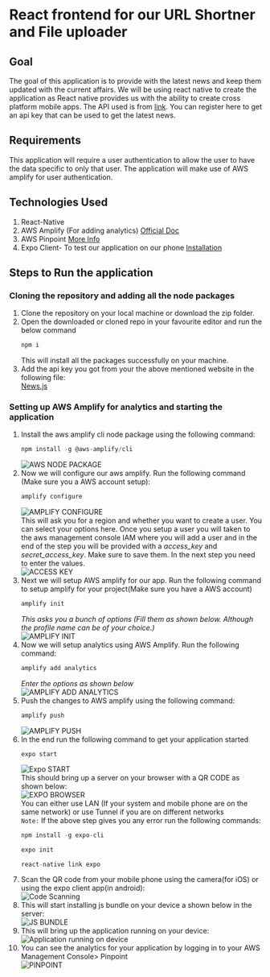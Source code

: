 # React frontend for our URL Shortner and File uploader

## Goal
<p>The goal of this application is to provide with the latest news and keep them updated with the current affairs. We will be using react native to create the application as React native provides us with the ability to create cross platform mobile apps. The API used is from <a href="https://newsapi.org/">link</a>. You can register here to get an api key that can be used to get the latest news.</p>

## Requirements

<p>This application will require a user authentication to allow the user to have the data specific to only that user. The application will make use of AWS amplify for user authentication.</p>

## Technologies Used

<ol>
<li>React-Native</li>
<li>AWS Amplify (For adding analytics) <a href="https://docs.amplify.aws/lib/analytics/getting-started/q/platform/js">Official Doc</a></li>
<li>AWS Pinpoint <a href="https://aws.amazon.com/pinpoint/">More Info</a></li>
<li>Expo Client- To test our application on our phone <a href="https://docs.expo.io/versions/v34.0.0/introduction/installation/">Installation</a></li>
</ol>


## Steps to Run the application

### Cloning the repository and adding all the node packages
1. Clone the repository on your local machine or download the zip folder.
2. Open the downloaded or cloned repo in your favourite editor and run the below command
    ```js
    npm i
    ```
    This will install all the packages successfully on your machine.
3. Add the api key you got from your the above mentioned website in the following file:<br>
    <a href="https://github.com/rahulh25/NewsMobileAppReactNative/blob/master/src/components/News.js">News.js</a>

### Setting up AWS Amplify for analytics and starting the application
1. Install the aws amplify cli node package using the following command:
    ```js
    npm install -g @aws-amplify/cli
    ```
    ![AWS NODE PACKAGE](https://github.com/rahulh25/screenshots/blob/master/frontend/aws_amplify_package.png)<br>
2. Now we will configure our aws amplify. Run the following command (Make sure you a AWS account setup):
    ```js
    amplify configure
    ```
    ![AMPLIFY CONFIGURE](https://github.com/rahulh25/screenshots/blob/master/frontend/aws_amplify_setup.png)<br>
    This will ask you for a region and whether you want to create a user. You can select your options here. Once you setup a user you will taken to the aws management console IAM where you will add a user and in the end of the step you will be provided with a <i>access_key</i> and <i>secret_access_key</i>. Make sure to save them. In the next step you need to enter the values.<br>
    ![ACCESS KEY](https://github.com/rahulh25/screenshots/blob/master/frontend/access_key.png)<br>
3. Next we will setup AWS amplify for our app. Run the following command to setup amplify for your project(Make sure you have a AWS account)
    ```js
    amplify init
    ```
    <i>This asks you a bunch of options (Fill them as shown below. Although the profile name can be of your choice.)</i><br>
    ![AMPLIFY INIT](https://github.com/rahulh25/screenshots/blob/master/frontend/amplify_init.png)<br>  
4. Now we will setup analytics using AWS Amplify. Run the following command:
    ```js
    amplify add analytics
    ```
    <i>Enter the options as shown below</i><br>
    ![AMPLIFY ADD ANALYTICS](https://github.com/rahulh25/screenshots/blob/master/mobile/add_analytics.png)<br>
5. Push the changes to AWS amplify using the following command:
    ```js
    amplify push
    ```
    ![AMPLIFY PUSH](https://github.com/rahulh25/screenshots/blob/master/mobile/push.png)<br>
6. In the end run the following command to get your application started<br>
    ```
    expo start
    ```
    ![Expo START](https://github.com/rahulh25/screenshots/blob/master/mobile/expo_start.png)<br>
    This should bring up a server on your browser with a QR CODE as shown below:<br>
    ![EXPO BROWSER](https://github.com/rahulh25/screenshots/blob/master/mobile/expo_server.png)<br>
    You can either use LAN (If your system and mobile phone are on the same network) or use Tunnel if you are on different networks<br>
    `Note:` If the above step gives you any error run the following commands:<br>
    ```js
    npm install -g expo-cli
    ```
    ```js
    expo init
    ```
    ```js
    react-native link expo
    ```
7. Scan the QR code from your mobile phone using the camera(for iOS) or using the expo client app(in android):<br>
    ![Code Scanning](https://github.com/rahulh25/screenshots/blob/master/mobile/scanning.png)<br>
8. This will start installing js bundle on your device a shown below in the server:<br>
    ![JS BUNDLE](https://github.com/rahulh25/screenshots/blob/master/mobile/js_bundle.png)<br>
9. This will bring up the application running on your device:<br>
    ![Application running on device](https://github.com/rahulh25/screenshots/blob/master/mobile/mobile_screen.png)<br>
10. You can see the analytics for your application by logging in to your AWS Management Console> Pinpoint<br>
    ![PINPOINT](https://github.com/rahulh25/screenshots/blob/master/mobile/pinpoint.png)<br>